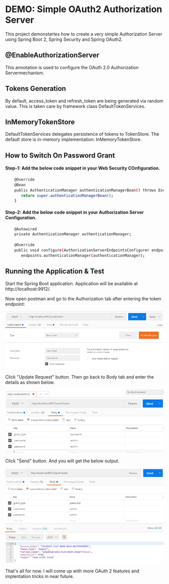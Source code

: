 # DEMO: Simple OAuth2 Authorization Server 
This project demonstartes how to create a very simple Authorization Server using Spring Boot 2, Spring Security and Spring OAuth2.

## @EnableAuthorizationServer
This annotation is used to configure the OAuth 2.0 Authorization Servermechanism.

## Tokens Generation
By default, access_token and refresh_token are being generated via random value. This is taken care by framework class DefaultTokenServices.

## InMemoryTokenStore
DefaultTokenServices delegates persistence of tokens to TokenStore. The default store is in-memory implementation: InMemoryTokenStore.

## How to Switch On Password Grant

#### Step-1: Add the below code snippet in your Web Security COnfiguration.

```bash
    @Override
    @Bean
    public AuthenticationManager authenticationManagerBean() throws Exception {
       return super.authenticationManagerBean();
    }
```
#### Step-2: Add the below code snippet in your Authorization Server Configuration.

```bash
	@Autowired
	private AuthenticationManager authenticationManager;
	
	@Override
	public void configure(AuthorizationServerEndpointsConfigurer endpoints) {
	   endpoints.authenticationManager(authenticationManager);
```
## Running the Application & Test

Start the Spring Boot application. Application will be available at http://localhost:9912/.

Now open postman and go to the Authorization tab after entering the token endpoint:

![Output](https://github.com/codelovin-projects/simple-oauth2-server/blob/master/src/main/resources/static/auth-postman-authorization.JPG)

Click "Update Request" button. Then go back to Body tab and enter the details as shown below.

![Output](https://github.com/codelovin-projects/simple-oauth2-server/blob/master/src/main/resources/static/auth-postman-body.JPG)

Click "Send" button. And you will get the below output.

![Output](https://github.com/codelovin-projects/simple-oauth2-server/blob/master/src/main/resources/static/auth-postman-output.JPG)

That's all for now. I will come up with more OAuth 2 features and implentation tricks in near future.
